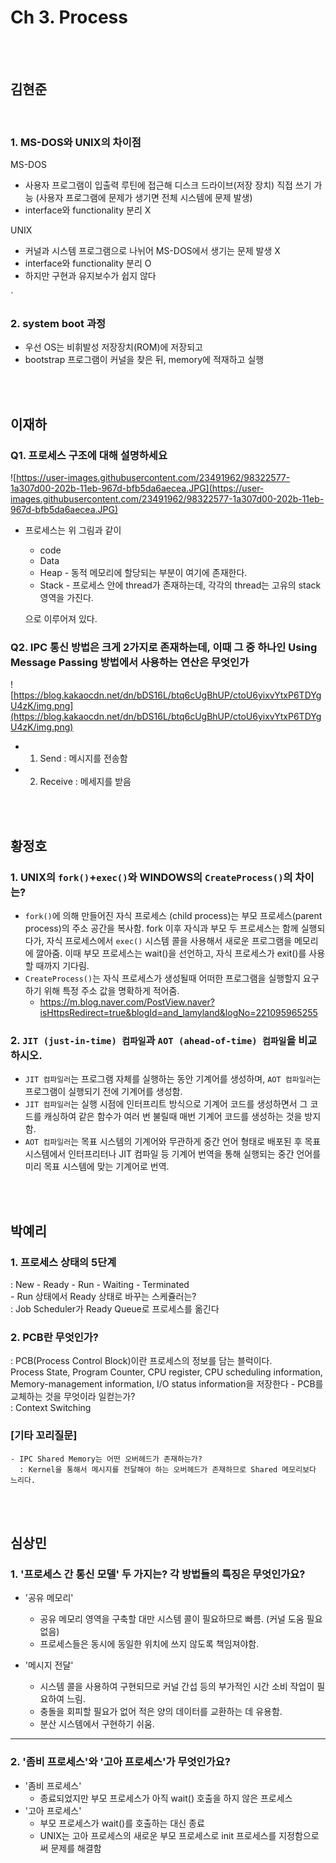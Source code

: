 # Ch 3. Process

<br>
<br>

## 김현준

<br>

### 1. MS-DOS와 UNIX의 차이점
MS-DOS
* 사용자 프로그램이 입출력 루틴에 접근해 디스크 드라이브(저장 장치) 직접 쓰기 가능 (사용자 프로그램에 문제가 생기면 전체 시스템에 문제 발생)
* interface와 functionality 분리 X

UNIX
* 커널과 시스템 프로그램으로 나뉘어 MS-DOS에서 생기는 문제 발생 X
* interface와 functionality 분리 O
* 하지만 구현과 유지보수가 쉽지 않다

`   
### 2. system boot 과정
* 우선 OS는 비휘발성 저장장치(ROM)에 저장되고
* bootstrap 프로그램이 커널을 찾은 뒤, memory에 적재하고 실행


<br>
<br>

## 이재하

### Q1. 프로세스 구조에 대해 설명하세요

![https://user-images.githubusercontent.com/23491962/98322577-1a307d00-202b-11eb-967d-bfb5da6aecea.JPG](https://user-images.githubusercontent.com/23491962/98322577-1a307d00-202b-11eb-967d-bfb5da6aecea.JPG)

- 프로세스는 위 그림과 같이
    - code
    - Data
    - Heap - 동적 메모리에 할당되는 부분이 여기에 존재한다.
    - Stack - 프로세스 안에 thread가 존재하는데, 각각의 thread는 고유의 stack 영역을 가진다.
    
    으로 이루어져 있다.
    

### Q2. IPC 통신 방법은 크게 2가지로 존재하는데, 이때 그 중 하나인 Using Message Passing 방법에서 사용하는 연산은 무엇인가

![https://blog.kakaocdn.net/dn/bDS16L/btq6cUgBhUP/ctoU6yixvYtxP6TDYgU4zK/img.png](https://blog.kakaocdn.net/dn/bDS16L/btq6cUgBhUP/ctoU6yixvYtxP6TDYgU4zK/img.png)

- 1) Send : 메시지를 전송함
- 2) Receive : 메세지를 받음

<br>
<br>

## 황정호


### 1. UNIX의 `fork()`+`exec()`와 WINDOWS의 `CreateProcess()`의 차이는?
- `fork()`에 의해 만들어진 자식 프로세스 (child process)는 부모 프로세스(parent process)의 주소 공간을 복사함. fork 이후 자식과 부모 두 프로세스는 함께 실행되다가, 자식 프로세스에서 `exec()` 시스템 콜을 사용해서 새로운 프로그램을 메모리에 깔아줌. 이때 부모 프로세스는 wait()을 선언하고, 자식 프로세스가 exit()를 사용할 때까지 기다림.
- `CreateProcess()`는 자식 프로세스가 생성될때 어떠한 프로그램을 실행할지 요구하기 위해 특정 주소 값을 명확하게 적어줌. 
  - https://m.blog.naver.com/PostView.naver?isHttpsRedirect=true&blogId=and_lamyland&logNo=221095965255


### 2. `JIT (just-in-time) 컴파일`과 `AOT (ahead-of-time) 컴파일`을 비교하시오.
- `JIT 컴파일러`는 프로그램 자체를 실행하는 동안 기계어를 생성하며, `AOT 컴파일러`는 프로그램이 실행되기 전에 기계어를 생성함.
- `JIT 컴파일러`는 실행 시점에 인터프리트 방식으로 기계어 코드를 생성하면서 그 코드를 캐싱하여 같은 함수가 여러 번 불릴때 매번 기계어 코드를 생성하는 것을 방지함. 
- `AOT 컴파일러`는  목표 시스템의 기계어와 무관하게 중간 언어 형태로 배포된 후 목표 시스템에서 인터프리터나 JIT 컴파일 등 기계어 번역을 통해 실행되는 중간 언어를 미리 목표 시스템에 맞는 기계어로 번역.


<br>
<br>

## 박예리

### 1. 프로세스 상태의 5단계  
: New - Ready - Run - Waiting - Terminated  
	- Run 상태에서 Ready 상태로 바꾸는 스케쥴러는?  
	: Job Scheduler가 Ready Queue로 프로세스를 옮긴다

### 2. PCB란 무엇인가?  
: PCB(Process Control Block)이란 프로세스의 정보를 담는 블럭이다.  
  Process State, Program Counter, CPU register, CPU scheduling information, Memory-management information, I/O status information을 저장한다
	- PCB를 교체하는 것을 무엇이라 일컫는가?  
	: Context Switching
	
	
### 	[기타 꼬리질문]  
	- IPC Shared Memory는 어떤 오버헤드가 존재하는가?  
	  : Kernel을 통해서 메시지를 전달해야 하는 오버헤드가 존재하므로 Shared 메모리보다 느리다.


<br>
<br>

## 심상민

### 1. '프로세스 간 통신 모델' 두 가지는? 각 방법들의 특징은 무엇인가요? 
- '공유 메모리'
	- 공유 메모리 영역을 구축할 대만 시스템 콜이 필요하므로 빠름. (커널 도움 필요 없음)
	- 프로세스들은 동시에 동일한 위치에 쓰지 않도록 책임져야함.
		
- '메시지 전달'
	- 시스템 콜을 사용하여 구현되므로 커널 간섭 등의 부가적인 시간 소비 작업이 필요하여 느림.
	- 충돌을 회피할 필요가 없어 적은 양의 데이터를 교환하는 데 유용함.
	- 분산 시스템에서 구현하기 쉬움.

------------

### 2. '좀비 프로세스'와 '고아 프로세스'가 무엇인가요?
- '좀비 프로세스'
	- 종료되었지만 부모 프로세스가 아직 wait() 호출을 하지 않은 프로세스
- '고아 프로세스'
	- 부모 프로세스가 wait()를 호출하는 대신 종료
	- UNIX는 고아 프로세스의 새로운 부모 프로세스로 init 프로세스를 지정함으로써 문제를 해결함